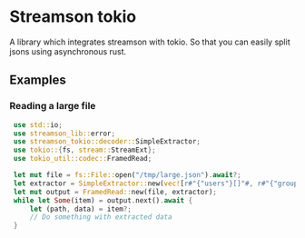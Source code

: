# Streamson tokio

A library which integrates streamson with tokio.
So that you can easily split jsons using asynchronous rust.

## Examples
### Reading a large file
```rust
 use std::io;
 use streamson_lib::error;
 use streamson_tokio::decoder::SimpleExtractor;
 use tokio::{fs, stream::StreamExt};
 use tokio_util::codec::FramedRead;

 let mut file = fs::File::open("/tmp/large.json").await?;
 let extractor = SimpleExtractor::new(vec![r#"{"users"}[]"#, r#"{"groups"}[]"#]);
 let mut output = FramedRead::new(file, extractor);
 while let Some(item) = output.next().await {
	 let (path, data) = item?;
	 // Do something with extracted data
 }
```
